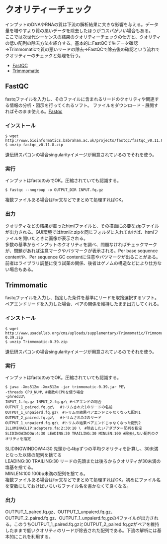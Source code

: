 # クオリティーチェック
インプットのDNAやRNAの質は下流の解析結果に大きな影響を与える。データ量を増やすより質の悪いデータを除去したほうがコスパがいい場合もある。<br>
ここでは次世代シーケンスの結果のクオリティーチェックの仕方と、クオリティの低い配列の除去方法を紹介する。基本的にFastQCで生データ確認→Trimmomaticで質の悪いリードの除去→FastQCで除去後の確認という流れでクオリティーのチェックと処理を行う。

- [FastQC](#fastqc)
- [Trimmomatic](#trimmomatic)

## FastQC
fastqファイルを入力し、そのファイルに含まれるリードのクオリティや関連する情報の分析・図示を行ってくれるソフト。
ファイルをダウンロード・展開すればそのまま使える。[Fastqc](https://www.bioinformatics.babraham.ac.uk/projects/fastqc/)

### インストール
```
$ wget http://www.bioinformatics.babraham.ac.uk/projects/fastqc/fastqc_v0.11.8.zip
$ unzip fastqc_v0.11.8.zip
```
遺伝研スパコンの場合singularityイメージが用意されているのでそれを使う。

### 実行
インプットはfastqのみでOK。圧縮されていても認識する。
```
$ fastqc --nogroup -o OUTPUT_DIR INPUT.fq.gz
```
複数ファイルある場合はfor文などでまとめて処理すればOK。

### 出力
クオリティなどの結果が載ったhtmlファイルと、その描画に必要なzipファイルが出力される。GUI環境ではhtmlとzipを同じフォルダに入れておけば、htmlファイルを開いたときに画像が表示される。<br>
多数の基準からインプットのクオリティを調べ、問題なければチェックマークが、問題があれば注意マークやバツマークが表示される。Per base sequence contentや、Per sequence GC contentに注意やバツマークが出ることがある。前者はライブラリ調整に使う試薬の関係、後者はゲノムの構造などにより仕方ない場合もある。

## Trimmomatic
fastqファイルを入力し、指定した条件を基準にリードを取捨選択するソフト。ペアエンドリードを入力した場合、ペアの関係を維持したまま出力してくれる。

### インストール
```
$ wget http://www.usadellab.org/cms/uploads/supplementary/Trimmomatic/Trimmomatic-0.39.zip
$ unzip Trimmomatic-0.39.zip
```
遺伝研スパコンの場合singularityイメージが用意されているのでそれを使う。

### 実行
インプットはfastqのみでOK。圧縮されていても認識する。
```
$ java -Xms512m -Xmx512m -jar trimmomatic-0.39.jar PE\
-threads CPU_NUM\ #複数のCPUを使う場合
-phred33\ 
INPUT_1.fq.gz INPUT_2.fq.gz\ #ペアエンドの場合
OUTPUT_1_paired.fq.gz\ 　#トリムされた1のリードの名前
OUTPUT_1_unpaierd.fq.gz\　#トリムの結果ペアエンドじゃなくなった配列1
OUTPUT_2_paired.fq.gz\　 #トリムされた2のリード
OUTPUT_1_unpaierd.fq.gz\　#トリムの結果ペアエンドじゃなくなった配列2
ILLUMINACLIP:adapters.fa:2:30:10 \　#除去したいアダプター配列を指定
SLIDINGWINDOW:4:30 LEADING:30 TRAILING:30 MINLEN:100 #除去したい配列のクオリティを指定
```
SLIDINGWINDOW:4:30 先頭から4bpずつの平均クオリティを計算し、30未満となった以降の配列を捨てる<br>
LEADING:30 TRAILING:30 リードの先頭または後ろからクオリティが30未満の塩基を捨てる。<br>
MINLEN:100 100bp未満の配列を捨てる。<br>
複数ファイルある場合はfor文などでまとめて処理すればOK。初めにファイル名を変数にしておけばいちいちファイル名を書かなくて良くなる。

### 出力
OUTPUT_1_paired.fq.gz、OUTPUT_1_unpaierd.fq.gz、OUTPUT_2_paired.fq.gz、OUTPUT_1_unpaierd.fq.gzの4ファイルが出力される。このうちOUTPUT_1_paired.fq.gzとOUTPUT_2_paired.fq.gzがペアを維持したままで低いクオリティのリードが除去された配列である。下流の解析には基本的にこれを利用する。
